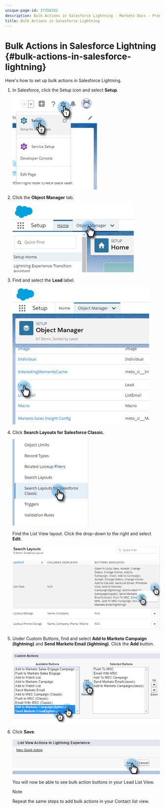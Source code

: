 ```yaml
---
unique-page-id: 37356282
description: Bulk Actions in Salesforce Lightning - Marketo Docs - Product Documentation
title: Bulk Actions in Salesforce Lightning
---
```


# Bulk Actions in Salesforce Lightning {#bulk-actions-in-salesforce-lightning}

Here's how to set up bulk actions in Salesforce Lightning.

1. In Salesforce, click the Setup icon and select **Setup**.

   ![](assets/one.png)

1. Click the **Object Manager** tab.

   ![](assets/two.png)

1. Find and select the **Lead** label.

   ![](assets/three-2.png)

1. Click **Search Layouts for Salesforce Classic**.

   ![](assets/four-1.png)

   Find the List View layout. Click the drop-down to the right and select **Edit**.

   ![](assets/five.png)

1. Under Custom Buttons, find and select **Add to Marketo Campaign (lightning)** and **Send Marketo Email (lightning)**. Click the **Add** button.

   ![](assets/six.png)

1. Click **Save**.

   ![](assets/seven.png)

   You will now be able to see bulk action buttons in your Lead List View.

   >[!NOTE]
   >
   >Repeat the same steps to add bulk actions in your Contact list view.
